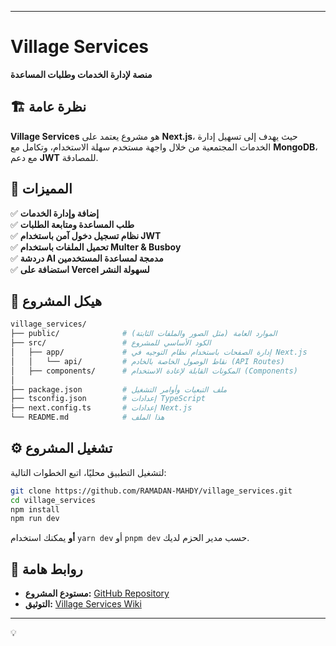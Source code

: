 
---

# **Village Services**  
**منصة لإدارة الخدمات وطلبات المساعدة**  

## 🏗️ **نظرة عامة**  
**Village Services** هو مشروع يعتمد على **Next.js**، حيث يهدف إلى تسهيل إدارة الخدمات المجتمعية من خلال واجهة مستخدم سهلة الاستخدام، وتكامل مع **MongoDB**، مع دعم **JWT** للمصادقة.  

## 🚀 **المميزات**  
✅ **إضافة وإدارة الخدمات**  
✅ **طلب المساعدة ومتابعة الطلبات**  
✅ **نظام تسجيل دخول آمن باستخدام JWT**  
✅ **تحميل الملفات باستخدام Multer & Busboy**  
✅ **دردشة AI مدمجة لمساعدة المستخدمين**  
✅ **استضافة على Vercel لسهولة النشر**  

## 📂 **هيكل المشروع**  
```bash
village_services/
├── public/              # الموارد العامة (مثل الصور والملفات الثابتة)
├── src/                 # الكود الأساسي للمشروع
│   ├── app/             # إدارة الصفحات باستخدام نظام التوجيه في Next.js
│   │   └── api/         # نقاط الوصول الخاصة بالخادم (API Routes)
│   ├── components/      # المكونات القابلة لإعادة الاستخدام (Components)
│
├── package.json         # ملف التبعيات وأوامر التشغيل
├── tsconfig.json        # إعدادات TypeScript
├── next.config.ts       # إعدادات Next.js
└── README.md            # هذا الملف

```

## ⚙️ **تشغيل المشروع**  
لتشغيل التطبيق محليًا، اتبع الخطوات التالية:  
```sh
git clone https://github.com/RAMADAN-MAHDY/village_services.git
cd village_services
npm install
npm run dev
```
**أو** يمكنك استخدام `yarn dev` أو `pnpm dev` حسب مدير الحزم لديك.  

## 🔗 **روابط هامة**  
- **مستودع المشروع:** [GitHub Repository](https://github.com/RAMADAN-MAHDY/village_services)  
- **التوثيق:** [Village Services Wiki](https://github.com/RAMADAN-MAHDY/village_services/wiki)  

---

💡
